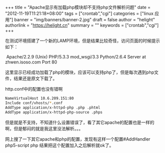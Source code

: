 +++
title = "Apache显示有加载php模块却不支持php文件解析问题"
date = "2012-11-19T11:21:18+08:00"
tags = ["crontab","cgi"]
categories = ["linux 应用"]
banner = "img/banners/banner-2.jpg"
draft = false
author = "helight"
authorlink = "https://helight.cn"
summary = ""
keywords = ["crontab","cgi"]
+++

在测试环境搭建了一个新的LAMP环境，但是结果比较奇怪，访问页面的时候提示如下：

 Apache/2.2.9 (Unix) PHP/5.3.3 mod_wsgi/3.3 Python/2.6.4 Server at zhwen.isoso.com Port 80

这里显示已经成功加载了php的模块，应该可以支持php了，但是每次遇到php文件，结果还是原文下载了。

http.conf中的配置也没有错啊
<!--more-->
```sh
NameVirtualHost 10.6.209.151:80
Include conf/vhosts/*.conf
AddType application/x-httpd-php .php .phtml
AddType application/x-httpd-php-source .phps
```
但是就是不支持，不知道什么设置错误了，看了其它apache的配置也是一样的啊，但是郁闷的就是我这里没法解析。。。

网上搜了一下其它apache和php的配置，发现有这样一个配置#AddHandler php5-script php
结果把这个配置加入之后解析就ok了。
